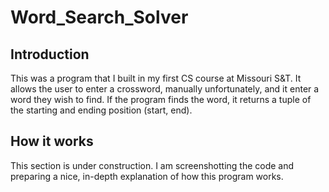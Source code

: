 # Word_Search_Solver

## Introduction
This was a program that I built in my first CS course at Missouri S&T. It allows the user to enter a crossword, manually unfortunately, and it enter a word they wish to find. If the program finds the word, it returns a tuple of the starting and ending position (start, end). 

## How it works
This section is under construction. I am screenshotting the code and preparing a nice, in-depth explanation of how this program works.
